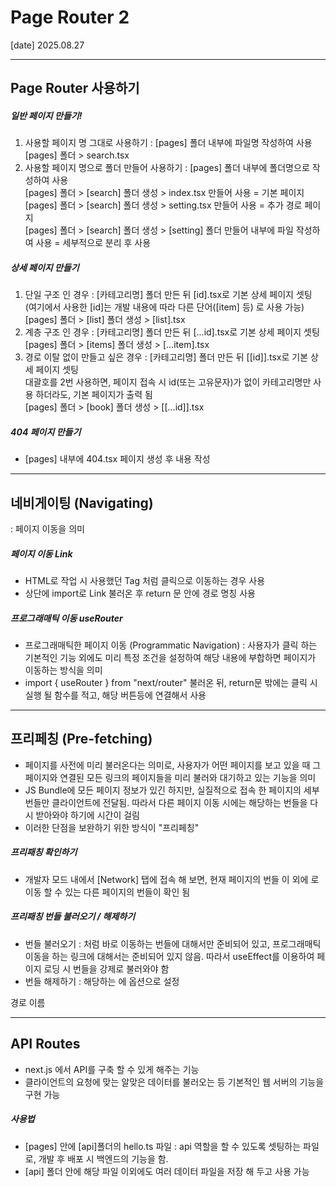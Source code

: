 # Page Router 2
[date] 2025.08.27

-------------

## Page Router 사용하기

##### 일반 페이지 만들기!
1) 사용할 페이지 명 그대로 사용하기 : [pages] 폴더 내부에 파일명 작성하여 사용 <br>
[pages] 폴더 > search.tsx
2) 사용할 페이지 명으로 폴더 만들어 사용하기 : [pages] 폴더 내부에 폴더명으로 작성하여 사용 <br>
[pages] 폴더 > [search] 폴더 생성 > index.tsx 만들어 사용 = 기본 페이지<br>
[pages] 폴더 > [search] 폴더 생성 > setting.tsx 만들어 사용 = 추가 경로 페이지<br>
[pages] 폴더 > [search] 폴더 생성 > [setting] 폴더 만들어 내부에 파일 작성하여 사용 = 세부적으로 분리 후 사용<br>

##### 상세 페이지 만들기
1) 단일 구조 인 경우 : [카테고리명] 폴더 만든 뒤 [id].tsx로 기본 상세 페이지 셋팅<br>
(여기에서 사용한 [id]는 개발 내용에 따라 다른 단어([item] 등) 로 사용 가능)<br>
[pages] 폴더 > [list] 폴더 생성 > [list].tsx
2) 계층 구조 인 경우 : [카테고리명] 폴더 만든 뒤 [...id].tsx로 기본 상세 페이지 셋팅<br>
[pages] 폴더 > [items] 폴더 생성 > [...item].tsx
3) 경로 이탈 없이 만들고 싶은 경우 : [카테고리명] 폴더 만든 뒤 [[id]].tsx로 기본 상세 페이지 셋팅<br>대괄호를 2번 사용하면, 페이지 접속 시 id(또는 고유문자)가 없이 카테고리명만 사용 하더라도, 기본 페이지가 출력 됨<br>
[pages] 폴더 > [book] 폴더 생성 > [[...id]].tsx

##### 404 페이지 만들기
- [pages] 내부에 404.tsx 페이지 생성 후 내용 작성

-------------

## 네비게이팅 (Navigating)
: 페이지 이동을 의미

##### 페이지 이동 Link
- HTML로 작업 시 사용했던 <a>Tag 처럼 클릭으로 이동하는 경우 사용
- 상단에 import로 Link 불러온 후 return 문 안에 <Link href={경로}>경로 명칭</Link> 사용

##### 프로그래매틱 이동 useRouter
- 프로그래매틱한 페이지 이동 (Programmatic Navigation) : 사용자가 클릭 하는 기본적인 기능 외에도 미리 특정 조건을 설정하여 해당 내용에 부합하면 페이지가 이동하는 방식을 의미
- import { useRouter } from "next/router" 불러온 뒤, return문 밖에는 클릭 시 실행 될 함수를 적고, 해당 버튼등에 연결해서 사용

-------------

## 프리페칭 (Pre-fetching)
- 페이지를 사전에 미리 불러온다는 의미로, 사용자가 어떤 페이지를 보고 있을 때 그 페이지와 연결된 모든 링크의 페이지들을 미리 불러와 대기하고 있는 기능을 의미
- JS Bundle에 모든 페이지 정보가 있긴 하지만, 실질적으로 접속 한 페이지의 세부 번들만 클라이언트에 전달됨. 따라서 다른 페이지 이동 시에는 해당하는 번들을 다시 받아와야 하기에 시간이 걸림 
- 이러한 단점을 보완하기 위한 방식이 "프리페칭"

##### 프리패칭 확인하기
- 개발자 모드 내에서 [Network] 탭에 접속 해 보면, 현재 페이지의 번들 이 외에 <Link>로 이동 할 수 있는 다른 페이지의 번들이 확인 됨

##### 프리패칭 번들 불러오기 / 해제하기
- 번들 불러오기 : <Link> 처럼 바로 이동하는 번들에 대해서만 준비되어 있고, 프로그래매틱 이동을 하는 링크에 대해서는 준비되어 있지 않음. 따라서 useEffect를 이용하여 페이지 로딩 시 번들을 강제로 불러와야 함
- 번들 해제하기 : 해당하는 <Link>에 옵션으로 설정<br>
<Link href={경로} prefetch={false}>경로 이름</Link>

-------------

## API Routes
- next.js 에서 API를 구축 할 수 있게 해주는 기능
- 클라이언트의 요청에 맞는 알맞은 데이터를 불러오는 등 기본적인 웹 서버의 기능을 구현 가능 

##### 사용법
- [pages] 안에 [api]폴더의 hello.ts 파일 : api 역할을 할 수 있도록 셋팅하는 파일로, 개발 후 배포 시 백엔드의 기능을 함.
- [api] 폴더 안에 해당 파일 이외에도 여러 데이터 파일을 저장 해 두고 사용 가능
